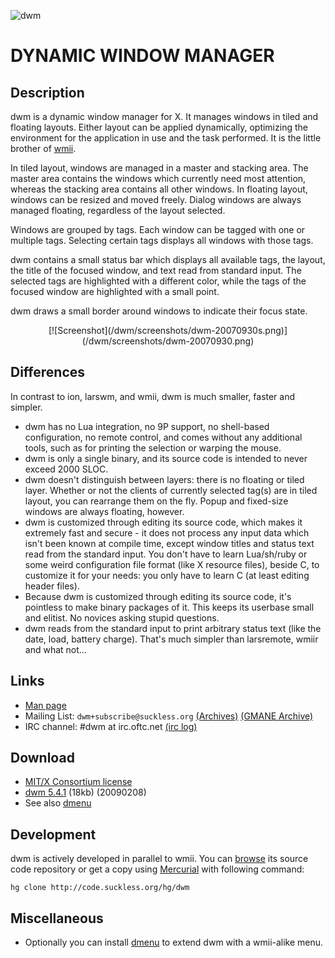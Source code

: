 ![dwm](/dwm/dwm.gif)

DYNAMIC WINDOW MANAGER
======================

Description
-----------
dwm is a dynamic window manager for X. It manages windows in tiled and
floating layouts. Either layout can be applied dynamically, optimizing the
environment for the application in use and the task performed. It is 
the little brother of [wmii](/wmii/).

In tiled layout, windows are managed in a master and stacking area. The master
area contains the windows which currently need most attention, whereas the
stacking area contains all other windows. In floating layout, windows can be
resized and moved freely. Dialog windows are always managed floating,
regardless of the layout selected.

Windows are grouped by tags. Each window can be tagged with one or multiple
tags. Selecting certain tags displays all windows with those tags.

dwm contains a small status bar which displays all available tags, the layout,
the title of the focused window, and text read from standard input. The
selected tags are highlighted with a different color, while the tags of the focused
window are highlighted with a small point.

dwm draws a small border around windows to indicate their focus state.

<center>[![Screenshot](/dwm/screenshots/dwm-20070930s.png)](/dwm/screenshots/dwm-20070930.png)</center>

Differences
-----------
In contrast to ion, larswm, and wmii, dwm is much smaller, faster and simpler.

* dwm has no Lua integration, no 9P support, no shell-based configuration, no remote control, and comes without any additional tools, such as for printing the selection or warping the mouse.
* dwm is only a single binary, and its source code is intended to never exceed 2000 SLOC.
* dwm doesn't distinguish between layers: there is no floating or tiled layer. Whether or not the clients of currently selected tag(s) are in tiled layout, you can rearrange them on the fly. Popup and fixed-size windows are always floating, however.
* dwm is customized through editing its source code, which makes it extremely fast and secure - it does not process any input data which isn't been known at compile time, except window titles and status text read from the standard input. You don't have to learn Lua/sh/ruby or some weird configuration file format (like X resource files), beside C, to customize it for your needs: you only have to learn C (at least editing header files).
* Because dwm is customized through editing its source code, it's pointless to make binary packages of it. This keeps its userbase small and elitist. No novices asking stupid questions.
* dwm reads from the standard input to print arbitrary status text (like the date, load, battery charge). That's much simpler than larsremote, wmiir and what not...

Links
-----
* [Man page](/dwm/manpage.html)
* Mailing List: `dwm+subscribe@suckless.org` [(Archives)](http://lists.suckless.org/dwm) [(GMANE Archive)](http://dir.gmane.org/gmane.comp.window-managers.dwm)
* IRC channel: #dwm at irc.oftc.net [(irc log)](TODO)

Download
--------
* [MIT/X Consortium license](http://code.suckless.org/hg/dwm/raw-file/tip/LICENSE)
* [dwm 5.4.1](http://code.suckless.org/dl/dwm/dwm-5.4.1.tar.gz) (18kb) (20090208)
* See also [dmenu](/programs/dmenu.html)

Development
-----------
dwm is actively developed in parallel to wmii. You can [browse](http://code.suckless.org/hg/dwm) its source code repository or get a copy using [Mercurial](http://www.selenic.com/mercurial/) with following command:

	hg clone http://code.suckless.org/hg/dwm

Miscellaneous
-------------
* Optionally you can install [dmenu](/programs/dmenu.html) to extend dwm with a wmii-alike menu.

